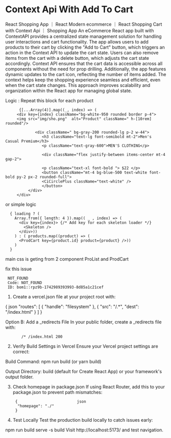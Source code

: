 # Context Api With Add To Cart 
React Shopping App ｜ React Modern ecommerce ｜ React Shopping Cart with Context Api ｜ Shopping App
An eCommerce React app built with ContextAPI provides a centralized state management solution for handling user interactions and cart functionality. The app allows users to add products to their cart by clicking the "Add to Cart" button, which triggers an action in the Context API to update the cart state. Users can also remove items from the cart with a delete button, which adjusts the cart state accordingly. Context API ensures that the cart data is accessible across all components without the need for prop drilling. Additionally, the app features dynamic updates to the cart icon, reflecting the number of items added. The context helps keep the shopping experience seamless and efficient, even when the cart state changes. This approach improves scalability and organization within the React app for managing global state.






   Logic : Repeat this block for each product
                   
          {[...Array(4)].map((_, index) => (
         <div key={index} className="bg-white-950 rounded border p-4">
         <img src="img/sho.png"  alt="Product" className=" h-[10rem] rounded"/>

                 <div className=" bg-gray-200 rounded-lg p-2 w-44">
                    <h3 className="text-lg font-semibold mt-2">Men's Casual Premium</h3>
                    <p className="text-gray-600">MEN'S CLOTHING</p>

                    <div className="flex justify-between items-center mt-4 gap-2">

                    <p className="text-xl font-bold "> $22 </p>
                    <button className="mt-4 bg-blue-500 text-white font-bold py-2 px-2 rounded-full">                            
                    <CiCirclePlus className="text-white" />
                    </button>
              </div>
         </div>



or simple logic


      { loading ? (
        Array.from({ length: 4 }).map(( _ , index) => (
          <div key={index}> {/* Add key for each skeleton loader */}
            <Skeleton />
          </div>))
        ) : ( products.map((product) => (
          <ProdCart key={product.id} product={product} />))
        )
      }


    

  main css is geting from 2 component  ProList and ProdCart


  fix this issue
  
     NOT_FOUND  
     Code: NOT_FOUND
     ID: bom1::rpz9b-1742989393993-8d85a1c21cef
  



 1. Create a vercel.json file at your project root with:

  
{                                 json 
  "routes": [
    { "handle": "filesystem" },
    { "src": "/.*", "dest": "/index.html" }
  ]
}




Option B: Add a _redirects File
In your public folder, create a _redirects file with:

           /* /index.html 200

2. Verify Build Settings in Vercel
Ensure your Vercel project settings are correct:

Build Command: npm run build (or yarn build)

Output Directory: build (default for Create React App) or your framework's output folder.


3. Check homepage in package.json
If using React Router, add this to your package.json to prevent path mismatches:



        {                          json
         "homepage": "./"
        }

4. Test Locally
Test the production build locally to catch issues early:

npm run build
serve -s build
Visit http://localhost:5173/ and test navigation.

